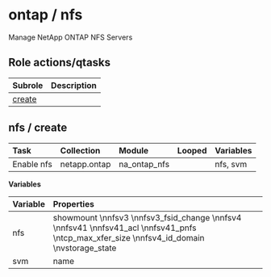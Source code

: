 # ontap / nfs 
Manage NetApp ONTAP NFS Servers  
  






## Role actions/qtasks

| Subrole | Description |
| :------ | :---------- |
| [create](#nfs--create) |  |



## nfs / create

| Task | Collection | Module | Looped | Variables |
| :--- | :--------- | :----- | :----- | :-------- |
| Enable nfs | netapp.ontap | na_ontap_nfs |  | nfs, svm |


**Variables**

| Variable | Properties |
| :------- | :--------- |
| nfs | showmount \nnfsv3 \nnfsv3_fsid_change \nnfsv4 \nnfsv41 \nnfsv41_acl \nnfsv41_pnfs \ntcp_max_xfer_size \nnfsv4_id_domain \nvstorage_state |
| svm | name |




